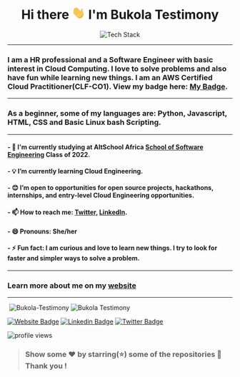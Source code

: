 <h1 align="center">Hi there <img src="https://raw.githubusercontent.com/ABSphreak/ABSphreak/master/gifs/Hi.gif" width="30px"> I'm Bukola Testimony</h1>

<p align="center"><img src="https://skillicons.dev/icons?i=github,git,aws,html,css,javascript,python,linux,vscode" alt="Tech Stack" /> </p>

----------------------------------

<h3 align="left">I am a HR professional and a Software Engineer with basic interest in Cloud Computing. I love to solve problems and also have fun while learning new things. I am an AWS Certified Cloud Practitioner(CLF-CO1). View my badge here: 
 <a href="https://www.credly.com/badges/40c68c84-ef41-4b91-be39-2cd9b8d06391/email">My Badge</a>. </h3>
 
 
 --------------
 
 
 ### As a beginner, some of my languages are: Python, Javascript, HTML, CSS and Basic Linux bash Scripting.
 
  --------------
  

#### - 🌱 I'm currently studying at AltSchool Africa [School of Software Engineering](https://altschoolafrica.com/schools/engineering) Class of 2022.
#### - 💡 I’m currently learning Cloud Engineering.
#### - 😊 I’m open to opportunities for open source projects, hackathons, internships, and entry-level Cloud Engineering opportunities. 
#### - 📫 How to reach me: <a href="https://twitter.com/BukolaTestimony">Twitter</a>,  <a href="https://www.linkedin.com/in/bukola-testimony-58277b97/">LinkedIn</a>.  
#### - 😄 Pronouns: She/her
#### - ⚡ Fun fact: I am curious and love to learn new things. I try to look for faster and simpler ways to solve a problem.

 --------------
 
 ### Learn more about me on my [website](https://bukola-testimony.github.io/My-Portfolio-website/)
 
 --------------
 
<p>&nbsp;<img width="400px" src="https://github-readme-stats.vercel.app/api?username=Bukola-Testimony&show_icons=true&include_all_commits=true&locale=en" alt="Bukola-Testimony" />  <img src="https://github-readme-stats.vercel.app/api/top-langs?username=Bukola-Testimony&show_icons=true&locale=en&layout=compact" alt="Bukola Testimony" /></p>
 
[![Website Badge](https://img.shields.io/badge/-Portfolio-3B7EBF?style=for-the-badge&logo=Google-Chrome&logoColor=white&link=https://bukola-testimony.github.io/My-Portfolio-website/)](https://bukola-testimony.github.io/My-Portfolio-website/) [![Linkedin Badge](https://img.shields.io/badge/-LinkedIn-3B7EBF?style=for-the-badge&logo=Linkedin&logoColor=white&link=https://www.linkedin.com/in/bukola-testimony-58277b97/)](https://www.linkedin.com/in/bukola-testimony-58277b97/) [![Twitter Badge](https://img.shields.io/badge/-@BukolaTestimony-3B7EBF?style=for-the-badge&logo=twitter&logoColor=white&link=https://twitter.com/BukolaTestimony)](https://twitter.com/BukolaTestimony)



<img src="https://gpvc.arturio.dev/Bukola-Testimony" alt="profile views">


>  ### Show some ❤️ by starring(⭐) some of the repositories 🙂 Thank you !
